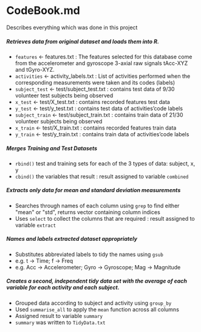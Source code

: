 # CodeBook.md
Describes everything which was done in this project
##### Retrieves data from original dataset and loads them into R.
  - `features` <- features.txt : The features selected for this database come from the accelerometer and gyroscope 3-axial raw signals tAcc-XYZ and tGyro-XYZ.
  - `activities` <- activity_labels.txt : List of activities performed when the corresponding measurements were taken and its codes (labels)
  - `subject_test` <- test/subject_test.txt : contains test data of 9/30 volunteer test subjects being observed
  - `x_test` <- test/X_test.txt : contains recorded features test data
  - `y_test` <- test/y_test.txt : contains test data of activities’code labels
  - `subject_train` <- test/subject_train.txt : contains train data of 21/30 volunteer subjects being observed
  - `x_train` <- test/X_train.txt : contains recorded features train data
  - `y_train` <- test/y_train.txt : contains train data of activities’code labels
##### Merges Training and Test Datasets
  - `rbind()` test and training sets for each of the 3 types of data: subject, x, y
  - `cbind()` the variables that result : result assigned to variable `combined`
##### Extracts only data for mean and standard deviation measurements
  - Searches through names of each column using `grep` to find either "mean" or "std", returns vector containing column indices
  - Uses `select` to collect the columns that are required : result assigned to variable `extract`
##### Names and labels extracted dataset appropriately
  - Substitutes abbreviated labels to tidy the names using `gsub`
  - e.g. t -> Time; f -> Freq
  - e.g. Acc -> Accelerometer; Gyro -> Gyroscope; Mag -> Magnitude
##### Creates a second, independent tidy data set with the average of each variable for each activity and each subject.
  - Grouped data according to subject and activity using `group_by`
  - Used `summarise_all` to apply the `mean` function across all columns
  - Assigned result to variable `summary`
  - `summary` was written to `TidyData.txt`
